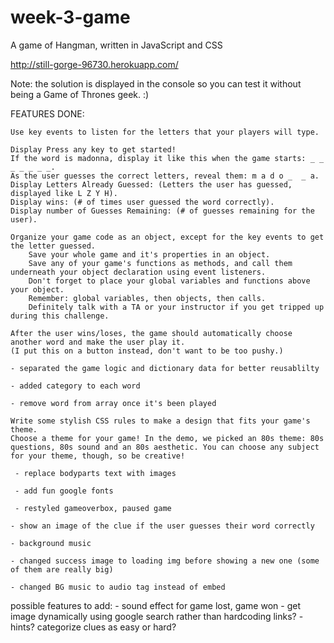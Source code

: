 # week-3-game
A game of Hangman, written in JavaScript and CSS

http://still-gorge-96730.herokuapp.com/

Note: the solution is displayed in the console so you can test it without being a Game of Thrones geek. :)


FEATURES DONE:
    
    Use key events to listen for the letters that your players will type.

    Display Press any key to get started!
    If the word is madonna, display it like this when the game starts: _ _ _ _ _ _ _.
    As the user guesses the correct letters, reveal them: m a d o _  _ a.
    Display Letters Already Guessed: (Letters the user has guessed, displayed like L Z Y H).
    Display wins: (# of times user guessed the word correctly).
    Display number of Guesses Remaining: (# of guesses remaining for the user).

    Organize your game code as an object, except for the key events to get the letter guessed. 
        Save your whole game and it's properties in an object.
        Save any of your game's functions as methods, and call them underneath your object declaration using event listeners.
        Don't forget to place your global variables and functions above your object.
        Remember: global variables, then objects, then calls.
        Definitely talk with a TA or your instructor if you get tripped up during this challenge.

    After the user wins/loses, the game should automatically choose another word and make the user play it.
    (I put this on a button instead, don't want to be too pushy.)

    - separated the game logic and dictionary data for better reusablilty

    - added category to each word

    - remove word from array once it's been played

    Write some stylish CSS rules to make a design that fits your game's theme.
    Choose a theme for your game! In the demo, we picked an 80s theme: 80s questions, 80s sound and an 80s aesthetic. You can choose any subject for your theme, though, so be creative!
    
     - replace bodyparts text with images

     - add fun google fonts

     - restyled gameoverbox, paused game

    - show an image of the clue if the user guesses their word correctly 

    - background music

    - changed success image to loading img before showing a new one (some of them are really big)

    - changed BG music to audio tag instead of embed


possible features to add:
     - sound effect for game lost, game won
     - get image dynamically using google search rather than hardcoding links?
     - hints? categorize clues as easy or hard? 
